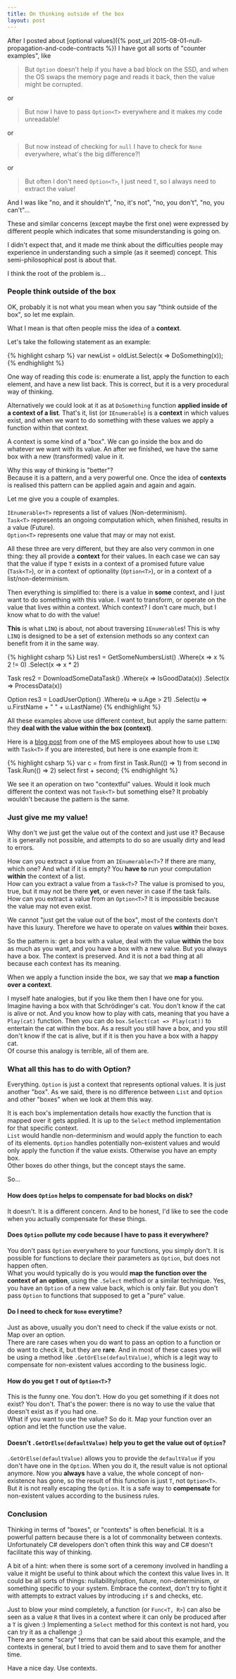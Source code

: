 ```yaml
---
title: On thinking outside of the box
layout: post
---
```


After I posted about [optional values]({% post_url 2015-08-01-null-propagation-and-code-contracts %}) I have got all sorts of "counter examples", like

> But `Option` doesn't help if you have a bad block on the SSD, and when the OS swaps the memory page and reads it back, then the value might be corrupted.

or
> But now I have to pass `Option<T>` everywhere and it makes my code unreadable!

or
> But now instead of checking for `null` I have to check for `None` everywhere, what's the big difference?!

or
> But often I don't need `Option<T>`, I just need `T`, so I always need to extract the value!

And I was like "no, and it shouldn't", "no, it's not", "no, you don't", "no, you can't"...

These and similar concerns (except maybe the first one) were expressed by different people which indicates that some misunderstanding is going on.  

I didn't expect that, and it made me think about the difficulties people may experience in understanding such a simple (as it seemed) concept. This semi-philosophical post is about that.

I think the root of the problem is...

### People think outside of the box
OK, probably it is not what you mean when you say "think outside of the box", so let me explain.

What I mean is that often people miss the idea of a **context**.

Let's take the following statement as an example:

{% highlight csharp %}
var newList = oldList.Select(x => DoSomething(x));
{% endhighlight %}

One way of reading this code is: enumerate a list, apply the function to each element, and have a new list back.
This is correct, but it is a very procedural way of thinking.

Alternatively we could look at it as at `DoSomething` function **applied inside of a context of a list**. That's it, list (or `IEnumerable`) is a **context** in which values exist, and when we want to do something with these values we apply a function within that context.

A context is some kind of a "box". We can go inside the box and do whatever we want with its value. An after we finished, we have the same box with a new (transformed) value in it.

Why this way of thinking is "better"?  
Because it is a pattern, and a very powerful one. Once the idea of **contexts** is realised this pattern can be applied again and again and again.

Let me give you a couple of examples.

`IEnumerable<T>` represents a list of values (Non-determinism).  
`Task<T>` represents an ongoing computation which, when finished, results in a value (Future).  
`Option<T>` represents one value that may or may not exist.  

All these three are very different, but they are also very common in one thing: they all provide a **context** for their values. In each case we can say that the value if type `T` exists in a context of a promised future value (`Task<T>`), or in a context of optionality (`Option<T>`), or in a context of a list/non-determinism.  

Then everything is simplified to: there is a value in **some** context, and I just want to do something with this value. I want to transform, or operate on the value that lives within a context. Which context? I don't care much, but I know what to do with the value!  

**This** is what `LINQ` is about, not about traversing `IEnumerable`s! This is why `LINQ` is designed to be a set of extension methods so any context can benefit from it in the same way.

{% highlight csharp %}
List<int> res1 = GetSomeNumbersList()
  .Where(x => x % 2 != 0)
  .Select(x => x * 2)

Task<Result> res2 = DownloadSomeDataTask()
  .Where(x => IsGoodData(x))
  .Select(x => ProcessData(x))

Option<string> res3 = LoadUserOption()
  .Where(u => u.Age > 21)
  .Select(u => u.FirstName + " " + u.LastName)
{% endhighlight %}

All these examples above use different context, but apply the same pattern: they **deal with the value within the box (context)**.  

Here is a [blog post](http://blogs.msdn.com/b/pfxteam/archive/2013/04/03/tasks-monads-and-linq.aspx) from one of the MS employees about how to use `LINQ` with `Task<T>` if you are interested, but here is one example from it:

{% highlight csharp %}
var c = from first  in Task.Run(() => 1)
        from second in Task.Run(() => 2)
        select first + second;
{% endhighlight %}

We see it an operation on two "contextful" values. Would it look much different the context was not `Task<T>` but something else? It probably wouldn't because the pattern is the same.

### Just give me my value!
Why don't we just get the value out of the context and just use it? Because it is generally not possible, and attempts to do so are usually dirty and lead to errors.

How can you extract a value from an `IEnumerable<T>`? If there are many, which one? And what if it is empty? You **have to** run your computation **within** the context of a list.  
How can you extract a value from a `Task<T>`? The value is promised to you, true, but it may not be there **yet**, or even never in case if the task fails.  
How can you extract a value from an `Option<T>`? It is impossible because the value may not even exist.

We cannot "just get the value out of the box", most of the contexts don't have this luxury. Therefore we have to operate on values **within** their boxes.  

So the pattern is: get a box with a value, deal with the value **within** the box as much as you want, and you have a box with a new value. But you always have a box. The context is preserved. And it is not a bad thing at all because each context has its meaning.

When we apply a function inside the box, we say that we **map a function over a context**.

I myself hate analogies, but if you like them then I have one for you.  
Imagine having a box with that Schrödinger's cat. You don't know if the cat is alive or not. And you know how to play with cats, meaning that you have a `Play(cat)` function. Then you can do `box.Select(cat => Play(cat))` to entertain the cat within the box. As a result you still have a box, and you still don't know if the cat is alive, but if it is then you have a box with a happy cat.  
Of course this analogy is terrible, all of them are.

### What all this has to do with Option?
Everything. `Option` is just a context that represents optional values. It is just another "box". As we said, there is no difference between `List` and `Option` and other "boxes" when we look at them this way.  

It is each box's implementation details how exactly the function that is mapped over it gets applied. It is up to the `Select` method implementation for that specific context.   
`List` would handle non-determinism and would apply the function to each of its elements. `Option` handles potentially non-existent values and would only apply the function if the value exists. Otherwise you have an empty box.  
Other boxes do other things, but the concept stays the same.

So...

#### How does `Option` helps to compensate for bad blocks on disk?
It doesn't. It is a different concern. And to be honest, I'd like to see the code when you actually compensate for these things.

#### Does `Option` pollute my code because I have to pass it everywhere?
You don't pass `Option` everywhere to your functions, you simply don't. It is possible for functions to declare their parameters as `Option`, but does not happen often.  
What you would typically do is you would **map the function over the context of an option**, using the `.Select` method or a similar technique. Yes, you have an `Option` of a new value back, which is only fair. But you don't pass `Option` to functions that supposed to get a "pure" value.

#### Do I need to check for `None` everytime?
Just as above, usually you don't need to check if the value exists or not. Map over an option.  
There are rare cases when you do want to pass an option to a function or do want to check it, but they are **rare**. And in most of these cases you will be using a method like `.GetOrElse(defaultValue)`, which is a legit way to compensate for non-existent values according to the business logic.

#### How do you get `T` out of `Option<T>`?  
This is the funny one. You don't. How do you get something if it does not exist? You don't. That's the power: there is no way to use the value that doesn't exist as if you had one.  
What if you want to use the value? So do it. Map your function over an option and let the function use the value.

#### Doesn't `.GetOrElse(defaultValue)` help you to get the value out of `Option`?
`.GetOrElse(defaultValue)` allows you to provide the `defaultValue` if you don't have one in the `Option`. When you do it, the result value is not optional anymore. Now you **always** have a value, the whole concept of non-existence has gone, so the result of this function is just `T`, not `Option<T>`.  
But it is not really escaping the `Option`. It is a safe way to **compensate** for non-existent values according to the business rules.

### Conclusion
Thinking in terms of "boxes", or "contexts" is often beneficial. It is a powerful pattern because there is a lot of commonality between contexts. Unfortunately C# developers don't often think this way and C# doesn't facilitate this way of thinking.  

A bit of a hint: when there is some sort of a ceremony involved in handling a value it might be useful to think about which the context this value lives in. It could be all sorts of things: nullability/option, future, non-determinism, or something specific to your system. Embrace the context, don't try to fight it with attempts to extract values by introducing `if` s and checks, etc.

Just to blow your mind completely, a function (or `Func<T, R>`) can also be seen as a value `R` that lives in a context where it can only be produced after a `T` is given :) Implementing a `Select` method for this context is not hard, you can try it as a challenge ;)  
There are some "scary" terms that can be said about this example, and the contexts in general, but I tried to avoid them and to save them for another time.

Have a nice day. Use contexts.
